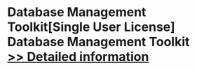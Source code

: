 # Database Management Toolkit[Single User License]<br />Database Management Toolkit<br />[>> Detailed information](https://secure.shareit.com/shareit/product.html?productid=300868486&affiliateid=200057808)